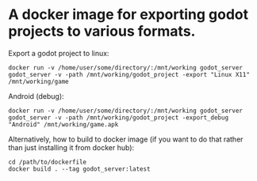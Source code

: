 A docker image for exporting godot projects to various formats.
===============

Export a godot project to linux:

    docker run -v /home/user/some/directory/:/mnt/working godot_server godot_server -v -path /mnt/working/godot_project -export "Linux X11" /mnt/working/game

Android (debug):

    docker run -v /home/user/some/directory/:/mnt/working godot_server godot_server -v -path /mnt/working/godot_project -export_debug "Android" /mnt/working/game.apk


Alternatively, how to build to docker image (if you want to do that rather than just installing it from docker hub):

    cd /path/to/dockerfile
    docker build . --tag godot_server:latest
